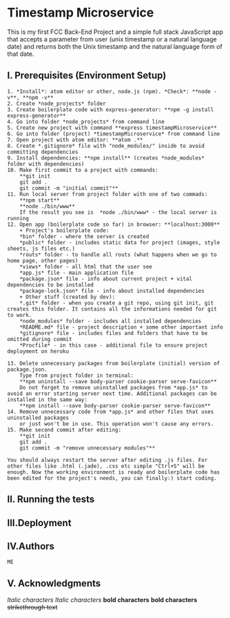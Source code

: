 # **Timestamp Microservice**

 This is my first FCC Back-End Project and a simple full stack JavaScript app that accepts a  parameter from user (unix timestamp or a natural language date) and returns both the Unix timestamp and the natural language form of that date.

## I. Prerequisites (Environment Setup)
    1. *Install*: atom editor or other, node.js (npm). *Check*: **node -v**, **npm -v**
    2. Create *node_projects* folder   
    3. Create boilerplate code with express-generator: **npm -g install express-generator**
    4. Go into folder *node_projects* from command line
    5. Create new project with command **express timestampMicroservice**
    6. Go into folder (project) *timestampMicroservice* from command line
    7. Open project with atom editor: **atom .**
    8. Create *.gitignore* file with "node_modules/" inside to avoid committing dependencies
    9. Install dependencies: **npm install** (creates *node_modules* folder with dependencies)
    10. Make first commit to a project with commands:
        **git init
        git add .
        git commit -m "initial commit"**
    11. Run local server from project folder with one of two commads:
        **npm start**
        **node ./bin/www**
        If the result you see is  *node ./bin/www* - the local server is running
    12. Open app (boilerplate code so far) in browser: **localhost:3000**
        + Project's boilerplate code:
        *bin* folder - where the server is created
        *public* folder - includes static data for project (images, style sheets, js files etc.)
        *routs* folder - to handle all routs (what happens when we go to home page, other pages)
        *views* folder - all html that the user see
        *app.js* file - main application file
        *package.json* file - info about current project + vital dependencies to be installed
        *package-lock.json* file - info about installed dependencies
        + Other stuff (created by dev):
        *.git* folder - when you create a git repo, using git init, git creates this folder. It contains all the informations needed for git to work.
        *node_modules* folder - includes all installed dependencies
        *README.md* file - project description + some other important info
        *gitignore* file - includes files and folders that have to be omitted during commit
        *Procfile* - in this case - additional file to ensure project deployment on heroku

    13. Delete unnecessary packages from boilerplate (initial) version of package.json.
        Type from project folder in terminal:
        **npm uninstall --save body-parser cookie-parser serve-favicon**
        Do not forget to remove uninstalled packages from *app.js* to avoid an error starting server next time. Additional packages can be installed in the same way:
        **npm install --save body-parser cookie-parser serve-favicon**
    14. Remove unnecessary code from *app.js* and other files that uses uninstalled packages
        or just won't be in use. This operation won't cause any errors.  
    15. Make second commit after editing:
        **git init
        git add .
        git commit -m "remove unnecessary modules"**

    You should always restart the server after editing .js files. For other files like .html (.jade), .css etc simple "Ctrl+S" will be enough. Now the working environment is ready and boilerplate code has been edited for the project's needs, you can finally:) start coding.

## II. Running the tests

## III.Deployment

## IV.Authors
    ME

## V. Acknowledgments




*Italic characters*
_Italic characters_
**bold characters**
__bold characters__
~~strikethrough text~~
